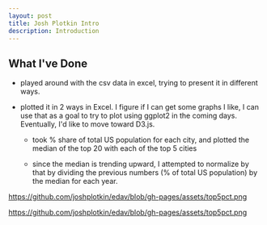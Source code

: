 ```yaml
---
layout: post
title: Josh Plotkin Intro
description: Introduction
---
```


## What I've Done

- played around with the csv data in excel, trying to present it in different ways.
- plotted it in 2 ways in Excel. I figure if I can get some graphs I like, I can use that as a goal to try to plot using ggplot2 in the coming days. Eventually, I'd like to move toward D3.js.

	* took % share of total US population for each city, and plotted the median of the top 20 with each of the top 5 cities

	* since the median is trending upward, I attempted to normalize by that by dividing the previous numbers (% of total US population) by the median for each year.

https://github.com/joshplotkin/edav/blob/gh-pages/assets/top5pct.png

https://github.com/joshplotkin/edav/blob/gh-pages/assets/top5pct.png